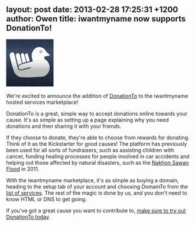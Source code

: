 layout: post
date: 2013-02-28 17:25:31 +1200
author: Owen
title: iwantmyname now supports DonationTo!
----

![logo-social-donationto.png](/media/2013-02-28-logo-social-donationto.png)

We're excited to announce the addition of [DonationTo](http://www.donationto.com) to the iwantmyname hosted services marketplace!

DonationTo is a great, simple way to accept donations online towards your cause. It's as simple as setting up a page explaining why you need donations and then sharing it with your friends.

If they choose to donate, they're able to choose from rewards for donating. Think of it as the Kickstarter for good causes! The platform has previously been used for all sorts of fundraisers, such as assisting children with cancer, funding healing processes for people involved in car accidents and helping out those affected by natural disasters, such as the [Nakhon Sawan Flood](http://www.donationto.com/blog/fundraising-ideas-help-with-natural-disaster/) in 2011.

With the iwantmyname marketplace, it's as simple as buying a domain, heading to the setup tab of your account and choosing DomainTo from the [list of services](https://iwantmyname.com/services). The rest of the magic is done by us, and you don't need to know HTML or DNS to get going.

If you've got a great cause you want to contribute to, [make sure to try out DonationTo today](https://iwantmyname.com/services/social/register-domain-donationto).
